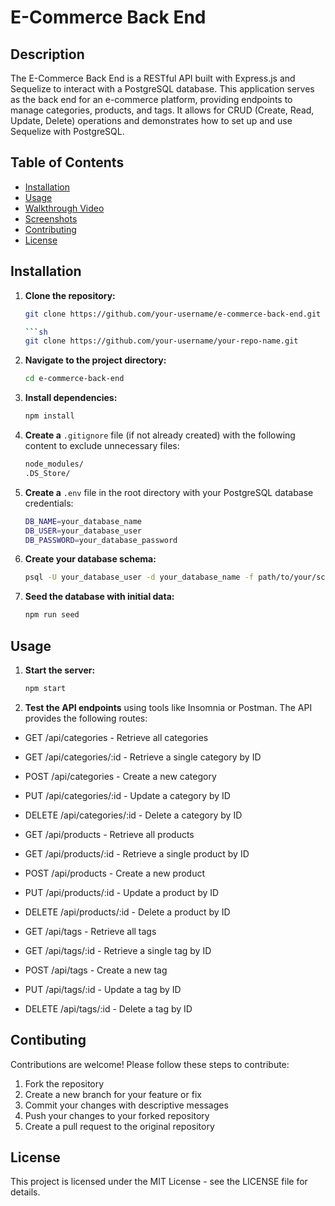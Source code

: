 # E-Commerce Back End

## Description

The E-Commerce Back End is a RESTful API built with Express.js and Sequelize to interact with a PostgreSQL database. This application serves as the back end for an e-commerce platform, providing endpoints to manage categories, products, and tags. It allows for CRUD (Create, Read, Update, Delete) operations and demonstrates how to set up and use Sequelize with PostgreSQL.

## Table of Contents

- [Installation](#installation)
- [Usage](#usage)
- [Walkthrough Video](#walkthrough-video)
- [Screenshots](#screenshots)
- [Contributing](#contributing)
- [License](#license)

## Installation

1. **Clone the repository:**

   ```sh
   git clone https://github.com/your-username/e-commerce-back-end.git

   ```sh
   git clone https://github.com/your-username/your-repo-name.git

2. **Navigate to the project directory:**

   ```sh
   cd e-commerce-back-end

3. **Install dependencies:**

    ```sh
    npm install
    

4. **Create a**  `.gitignore` file (if not already created) with the following content to exclude unnecessary files:
    
    ```sh
    node_modules/
    .DS_Store/

5. **Create a** `.env` file in the root directory with your PostgreSQL database credentials:

    ```sh
    DB_NAME=your_database_name
    DB_USER=your_database_user
    DB_PASSWORD=your_database_password

6. **Create your database schema:**

    ```sh
    psql -U your_database_user -d your_database_name -f path/to/your/schema.sql

7. **Seed the database with initial data:**
    
    ```sh
    npm run seed

## **Usage**

1. **Start the server:**

    ```sh
    npm start

2. **Test the API endpoints** using tools like Insomnia or Postman. The API provides the following routes:

- GET /api/categories - Retrieve all categories

- GET /api/categories/:id - Retrieve a single category by ID

- POST /api/categories - Create a new category

- PUT /api/categories/:id - Update a category by ID

- DELETE /api/categories/:id - Delete a category by ID

- GET /api/products - Retrieve all products

- GET /api/products/:id - Retrieve a single product by ID

- POST /api/products - Create a new product

- PUT /api/products/:id - Update a product by ID

- DELETE /api/products/:id - Delete a product by ID

- GET /api/tags - Retrieve all tags

- GET /api/tags/:id - Retrieve a single tag by ID

- POST /api/tags - Create a new tag

- PUT /api/tags/:id - Update a tag by ID

- DELETE /api/tags/:id - Delete a tag by ID

## **Contibuting**

Contributions are welcome! Please follow these steps to contribute:

1. Fork the repository
2. Create a new branch for your feature or fix
3. Commit your changes with descriptive messages
4. Push your changes to your forked repository
5. Create a pull request to the original repository

## **License**

This project is licensed under the MIT License - see the LICENSE file for details.